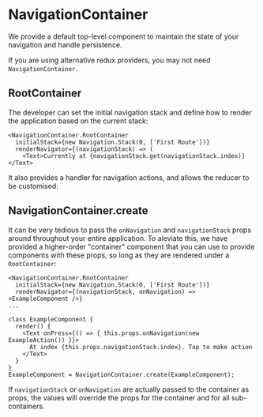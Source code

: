 # NavigationContainer

We provide a default top-level component to maintain the state of your navigation and handle persistence.

If you are using alternative redux providers, you may not need `NavigationContainer`.

## RootContainer

The developer can set the initial navigation stack and define how to render the application based on the current stack:

```
<NavigationContainer.RootContainer
  initialStack={new Navigation.Stack(0, ['First Route'])}
  renderNavigator={(navigationStack) => (
    <Text>Currently at {navigationStack.get(navigationStack.index)}</Text>
```

It also provides a handler for navigation actions, and allows the reducer to be customised:


## NavigationContainer.create

It can be very tedious to pass the `onNavigation` and `navigationStack` props around throughout your entire application. To aleviate this, we have provided a higher-order "container" component that you can use to provide components with these props, so long as they are rendered under a `RootContainer`:

```
<NavigationContainer.RootContainer
  initialStack={new Navigation.Stack(0, ['First Route'])}
  renderNavigator={(navigationStack, onNavigation) => <ExampleComponent />}
...

class ExampleComponent {
  render() {
    <Text onPress={() => { this.props.onNavigation(new ExampleAction()) }}>
      At index {this.props.navigationStack.index}. Tap to make action
    </Text>
  }
}
ExampleComponent = NavigationContainer.create(ExampleComponent);
```

If `navigationStack` or `onNavigation` are actually passed to the container as props, the values will override the props for the container and for all sub-containers.